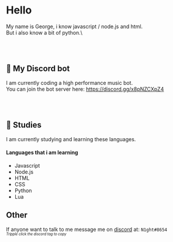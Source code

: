 # Hello 

My name is George, i know javascript / node.js and html.\
But i also know a bit of python.\

<br><br>
## 🤖 My Discord bot
I am currently coding a high performance music bot.\
You can join the bot server here: https://discord.gg/x8pNZCXpZ4


<br><br>
## 🌱 Studies
I am currently studying and learning these languages.

#### Languages that i am learning

- Javascript
- Node.js
- HTML
- CSS
- Python
- Lua

## Other
If anyone want to talk to me message me on [discord](https://discordapp.com/channels/@me) at:
``N1ght#8654``
<br><sub><sup>_Tripple click the discord tag to copy_</sub></sup>

